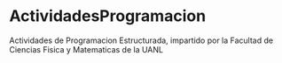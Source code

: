 # ActividadesProgramacion
Actividades de Programacion Estructurada, impartido por la Facultad de Ciencias Fisica y Matematicas de la UANL
